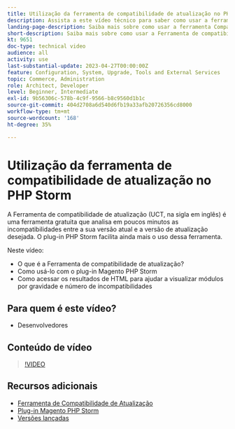 ```yaml
---
title: Utilização da ferramenta de compatibilidade de atualização no PHP Storm
description: Assista a este vídeo técnico para saber como usar a ferramenta Compatibilidade de atualização com o plug-in PHP Storm.
landing-page-description: Saiba mais sobre como usar a ferramenta Compatibilidade de atualização com o plug-in PHP Storm que facilita a identificação e o tratamento de incompatibilidades.
short-description: Saiba mais sobre como usar a Ferramenta de compatibilidade de atualização com o plug-in PHP Storm que facilita a identificação e o tratamento de incompatibilidades.
kt: 9651
doc-type: technical video
audience: all
activity: use
last-substantial-update: 2023-04-27T00:00:00Z
feature: Configuration, System, Upgrade, Tools and External Services
topic: Commerce, Administration
role: Architect, Developer
level: Beginner, Intermediate
exl-id: 9b56306c-578b-4c9f-9566-b8c9560d1b1c
source-git-commit: 404d2708a6d540d6fb19a33afb20726356cd8000
workflow-type: tm+mt
source-wordcount: '168'
ht-degree: 35%

---
```


# Utilização da ferramenta de compatibilidade de atualização no PHP Storm

A Ferramenta de compatibilidade de atualização (UCT, na sigla em inglês) é uma ferramenta gratuita que analisa em poucos minutos as incompatibilidades entre a sua versão atual e a versão de atualização desejada. O plug-in PHP Storm facilita ainda mais o uso dessa ferramenta.

Neste vídeo:

- O que é a Ferramenta de compatibilidade de atualização?
- Como usá-lo com o plug-in Magento PHP Storm
- Como acessar os resultados de HTML para ajudar a visualizar módulos por gravidade e número de incompatibilidades

## Para quem é este vídeo?

- Desenvolvedores

## Conteúdo de vídeo

>[!VIDEO](https://video.tv.adobe.com/v/344409?quality=12&learn=on&captions=por_br)

## Recursos adicionais

- [Ferramenta de Compatibilidade de Atualização](https://experienceleague.adobe.com/docs/commerce-operations/upgrade-guide/upgrade-compatibility-tool/overview.html?lang=pt-BR)
- [Plug-in Magento PHP Storm](https://plugins.jetbrains.com/plugin/8024-magento-phpstorm)
- [Versões lançadas](https://experienceleague.adobe.com/docs/commerce-operations/release/versions.html?lang=pt-BR)

